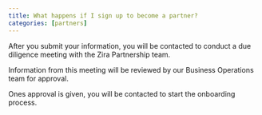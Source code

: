 ```yaml
---
title: What happens if I sign up to become a partner?
categories: [partners]
---
```

After you submit your information, you will be contacted to conduct a due diligence meeting with the Zira Partnership team.

Information from this meeting will be reviewed by our Business Operations team for approval.  

Ones approval is given, you will be contacted to start the onboarding process.